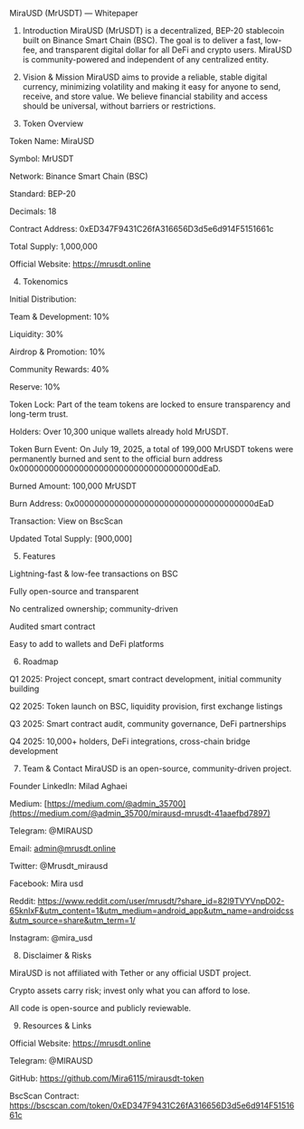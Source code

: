 MiraUSD (MrUSDT) — Whitepaper

1. Introduction
MiraUSD (MrUSDT) is a decentralized, BEP-20 stablecoin built on Binance Smart Chain (BSC). The goal is to deliver a fast, low-fee, and transparent digital dollar for all DeFi and crypto users. MiraUSD is community-powered and independent of any centralized entity.

2. Vision & Mission
MiraUSD aims to provide a reliable, stable digital currency, minimizing volatility and making it easy for anyone to send, receive, and store value. We believe financial stability and access should be universal, without barriers or restrictions.

3. Token Overview

Token Name: MiraUSD

Symbol: MrUSDT

Network: Binance Smart Chain (BSC)

Standard: BEP-20

Decimals: 18

Contract Address: 0xED347F9431C26fA316656D3d5e6d914F5151661c

Total Supply: 1,000,000

Official Website: https://mrusdt.online

4. Tokenomics

Initial Distribution:

Team & Development: 10%

Liquidity: 30%

Airdrop & Promotion: 10%

Community Rewards: 40%

Reserve: 10%

Token Lock:
Part of the team tokens are locked to ensure transparency and long-term trust.

Holders:
Over 10,300 unique wallets already hold MrUSDT.

Token Burn Event:
On July 19, 2025, a total of 199,000 MrUSDT tokens were permanently burned and sent to the official burn address 0x000000000000000000000000000000000000dEaD.

Burned Amount: 100,000 MrUSDT

Burn Address: 0x000000000000000000000000000000000000dEaD

Transaction: View on BscScan

Updated Total Supply: [900,000]

5. Features

Lightning-fast & low-fee transactions on BSC

Fully open-source and transparent

No centralized ownership; community-driven

Audited smart contract

Easy to add to wallets and DeFi platforms

6. Roadmap

Q1 2025: Project concept, smart contract development, initial community building

Q2 2025: Token launch on BSC, liquidity provision, first exchange listings

Q3 2025: Smart contract audit, community governance, DeFi partnerships

Q4 2025: 10,000+ holders, DeFi integrations, cross-chain bridge development

7. Team & Contact
MiraUSD is an open-source, community-driven project.

Founder LinkedIn: Milad Aghaei

Medium: [https://medium.com/@admin_35700](https://medium.com/@admin_35700/mirausd-mrusdt-41aaefbd7897)

Telegram: @MIRAUSD

Email: admin@mrusdt.online

Twitter: @Mrusdt_mirausd

Facebook: Mira usd

Reddit: https://www.reddit.com/user/mrusdt/?share_id=82l9TVYVnpD02-65knIxF&utm_content=1&utm_medium=android_app&utm_name=androidcss&utm_source=share&utm_term=1/

Instagram: @mira_usd

8. Disclaimer & Risks

MiraUSD is not affiliated with Tether or any official USDT project.

Crypto assets carry risk; invest only what you can afford to lose.

All code is open-source and publicly reviewable.

9. Resources & Links

Official Website: https://mrusdt.online

Telegram: @MIRAUSD

GitHub: https://github.com/Mira6115/mirausdt-token

BscScan Contract: https://bscscan.com/token/0xED347F9431C26fA316656D3d5e6d914F5151661c

